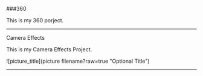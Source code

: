 ###360

This is my 360 porject.

<script src="//360.vizor.io/scripts/embed.js" data-vizorurl="//360.vizor.io/embed/v/7ry" ></script>

***

Camera Effects

This is my Camera Effects Project.

![picture_title](picture filename?raw=true "Optional Title")

***
